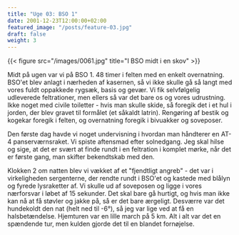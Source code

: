```yaml
---
title: "Uge 03: BSO 1"
date: 2001-12-23T12:00:00+02:00
featured_image: "/posts/feature-03.jpg"
draft: false
weight: 3
---
```


{{< figure src="/images/0061.jpg" title="I BSO midt i en skov" >}}

Midt på ugen var vi på BSO 1. 48 timer i felten med en enkelt overnatning. BSO'et blev anlagt i nærheden af kasernen, så vi ikke skulle gå så langt med vores fuldt oppakkede rygsæk, basis og gevær. Vi fik selvfølgelig udleverede feltrationer, men ellers så var det bare os og vores udrustning. Ikke noget med civile toiletter - hvis man skulle skide, så foregik det i et hul i jorden, der blev gravet til formålet (et såkaldt latrin). Rengøring af bestik og kogekar foregik i felten, og overnatning foregik i bivuakker og soveposer.

Den første dag havde vi noget undervisning i hvordan man håndterer en AT-4 panserværnsraket. Vi spiste aftensmad efter solnedgang. Jeg skal hilse og sige, at det er svært at finde rundt i en feltration i komplet mørke, når det er første gang, man skifter bekendtskab med den.

Klokken 2 om natten blev vi vækket af et "fjendtligt angreb" - det var i virkeligheden sergenterne, der rendte rundt i BSO'et og kastede med blålyn og fyrede lysraketter af. Vi skulle ud af soveposen og ligge i vores nærforsvar i løbet af 15 sekunder. Det skal bare gå hurtigt, og hvis man ikke kan nå at få støvler og jakke på, så er det bare ærgeligt. Desværre var det hundekoldt den nat (helt ned til -6°), så jeg var lige ved at få en halsbetændelse. Hjemturen var en lille march på 5 km. Alt i alt var det en spændende tur, men kulden gjorde det til en blandet fornøjelse.

